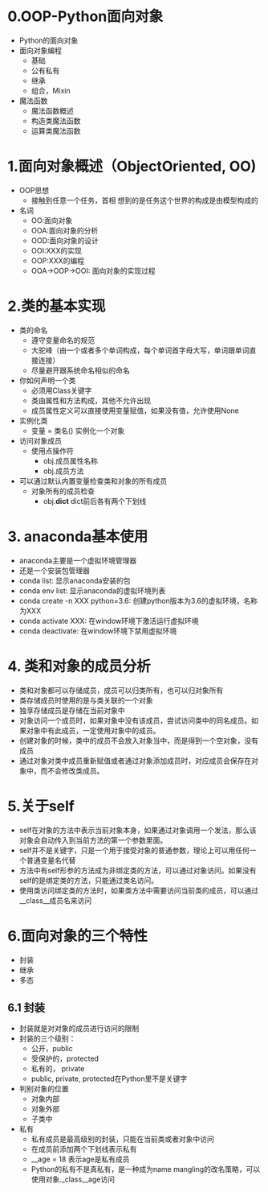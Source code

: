 # 0.OOP-Python面向对象
-  Python的面向对象
-  面向对象编程
    -  基础
    -  公有私有
    -  继承
    -  组合，Mixin
-  魔法函数
    - 魔法函数概述
    - 构造类魔法函数
    - 运算类魔法函数
    
    
#  1.面向对象概述（ObjectOriented,  OO)
-  OOP思想
    - 接触到任意一个任务，首相 想到的是任务这个世界的构成是由模型构成的
-  名词
    - OO:面向对象
    - OOA:面向对象的分析
    - OOD:面向对象的设计
    - OOI:XXX的实现
    - OOP:XXX的编程
    - OOA->OOP->OOI: 面向对象的实现过程
    
    
# 2.类的基本实现
- 类的命名
    - 遵守变量命名的规范
    - 大驼峰（由一个或者多个单词构成，每个单词首字母大写，单词跟单词直接连接）
    - 尽量避开跟系统命名相似的命名
- 你如何声明一个类
    - 必须用Class关键字
    - 类由属性和方法构成，其他不允许出现
    - 成员属性定义可以直接使用变量赋值，如果没有值，允许使用None
- 实例化类
    -    变量 = 类名()   实例化一个对象
- 访问对象成员
    - 使用点操作符
        - obj.成员属性名称
        - obj.成员方法
- 可以通过默认内置变量检查类和对象的所有成员
    - 对象所有的成员检查
        - obj.__dict__    dict前后各有两个下划线


# 3. anaconda基本使用
- anaconda主要是一个虚拟环境管理器
- 还是一个安装包管理器
- conda list:  显示anaconda安装的包
- conda env list: 显示anaconda的虚拟环境列表
- conda create -n XXX python=3.6: 创建python版本为3.6的虚拟环境，名称为XXX
- conda activate XXX:  在window环境下激活运行虚拟环境
- conda deactivate:  在window环境下禁用虚拟环境

# 4. 类和对象的成员分析
- 类和对象都可以存储成员，成员可以归类所有，也可以归对象所有
- 类存储成员时使用的是与类关联的一个对象
- 独享存储成员是存储在当前对象中
- 对象访问一个成员时，如果对象中没有该成员，尝试访问类中的同名成员。如果对象中有此成员，一定使用对象中的成员。
- 创建对象的时候，类中的成员不会放入对象当中，而是得到一个空对象，没有成员
- 通过对象对类中成员重新赋值或者通过对象添加成员时，对应成员会保存在对象中，而不会修改类成员。

# 5.关于self
- self在对象的方法中表示当前对象本身，如果通过对象调用一个发法，那么该对象会自动传入到当前方法的第一个参数里面。
- self并不是关键字，只是一个用于接受对象的普通参数，理论上可以用任何一个普通变量名代替
- 方法中有self形参的方法成为非绑定类的方法，可以通过对象访问。如果没有self的是绑定类的方法，只能通过类名访问。
- 使用类访问绑定类的方法时，如果类方法中需要访问当前类的成员，可以通过__class__成员名来访问

# 6.面向对象的三个特性
- 封装
- 继承
- 多态
## 6.1 封装
- 封装就是对对象的成员进行访问的限制
- 封装的三个级别：
    - 公开，public
    - 受保护的，protected
    - 私有的， private
    - public, private, protected在Python里不是关键字
- 判别对象的位置
    - 对象内部
    - 对象外部
    - 子类中
- 私有
    - 私有成员是最高级别的封装，只能在当前类或者对象中访问
    - 在成员前添加两个下划线表示私有
    - __age = 18 表示age是私有成员
    - Python的私有不是真私有，是一种成为name mangling的改名策略，可以使用对象._class__age访问